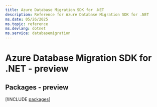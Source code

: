 ```yaml
---
title: Azure Database Migration SDK for .NET
description: Reference for Azure Database Migration SDK for .NET
ms.date: 05/26/2025
ms.topic: reference
ms.devlang: dotnet
ms.service: databasemigration
---
```

# Azure Database Migration SDK for .NET - preview
## Packages - preview
[!INCLUDE [packages](database-migration-index.md)]